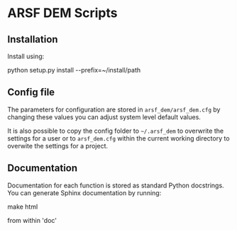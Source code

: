 ARSF DEM Scripts
=================

Installation
-------------

Install using:

   python setup.py install --prefix=~/install/path

Config file
------------

The parameters for configuration are stored in `arsf_dem/arsf_dem.cfg`
by changing these values you can adjust system level default values.

It is also possible to copy the config folder to `~/.arsf_dem` to 
overwrite the settings for a user or to `arsf_dem.cfg` within the current
working directory to overwite the settings for a project.

Documentation
--------------

Documentation for each function is stored as standard Python docstrings. You can generate Sphinx documentation by running:

   make html

from within 'doc'

